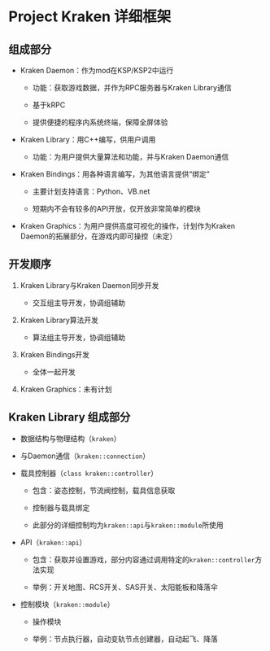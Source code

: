 # Project Kraken 详细框架

## 组成部分

- Kraken Daemon：作为mod在KSP/KSP2中运行
  
  - 功能：获取游戏数据，并作为RPC服务器与Kraken Library通信
  
  - 基于kRPC

  - 提供便捷的程序内系统终端，保障全屏体验

- Kraken Library：用C++编写，供用户调用
  
  - 功能：为用户提供大量算法和功能，并与Kraken Daemon通信

- Kraken Bindings：用各种语言编写，为其他语言提供“绑定”
  
  - 主要计划支持语言：Python、VB.net
  
  - 短期内不会有较多的API开放，仅开放非常简单的模块

- Kraken Graphics：为用户提供高度可视化的操作，计划作为Kraken Daemon的拓展部分，在游戏内即可操控（未定）

## 开发顺序

1. Kraken Library与Kraken Daemon同步开发
   
   - 交互组主导开发，协调组辅助

2. Kraken Library算法开发
   
   - 算法组主导开发，协调组辅助

3. Kraken Bindings开发
   
   - 全体一起开发

4. Kraken Graphics：未有计划

## Kraken Library 组成部分

- 数据结构与物理结构（`kraken`）

- 与Daemon通信（`kraken::connection`）

- 载具控制器（`class kraken::controller`）
  
  - 包含：姿态控制，节流阀控制，载具信息获取
  
  - 控制器与载具绑定
  
  - 此部分的详细控制均为`kraken::api`与`kraken::module`所使用

- API（`kraken::api`）
  
  - 包含：获取并设置游戏，部分内容通过调用特定的`kraken::controller`方法实现
  
  - 举例：开关地图、RCS开关、SAS开关、太阳能板和降落伞

- 控制模块（`kraken::module`）
  
  - 操作模块
  
  - 举例：节点执行器，自动变轨节点创建器，自动起飞、降落


